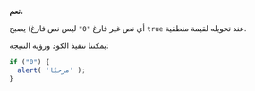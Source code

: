 **نعم.**

أي نص غير فارغ  `"0"` ليس نص فارغ) يصبح `true` عند تحويله لقيمة منطقية.

يمكننا تنفيذ الكود ورؤية النتيجة:

```js run
if ("0") {
  alert( 'مرحبًا' );
}
```

